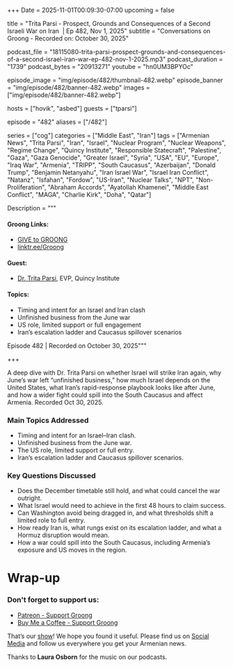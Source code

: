 +++
Date = 2025-11-01T00:09:30-07:00
upcoming = false

title = "Trita Parsi - Prospect, Grounds and Consequences of a Second Israeli War on Iran  | Ep 482, Nov 1, 2025"
subtitle = "Conversations on Groong - Recorded on: October 30, 2025"

podcast_file     = "18115080-trita-parsi-prospect-grounds-and-consequences-of-a-second-israel-iran-war-ep-482-nov-1-2025.mp3"
podcast_duration = "1739"
podcast_bytes    = "20913271"
youtube = "hn0UM3BPYOc"

episode_image = "img/episode/482/thumbnail-482.webp"
episode_banner = "img/episode/482/banner-482.webp"
images = ["img/episode/482/banner-482.webp"]

hosts = ["hovik", "asbed"]
guests = ["tparsi"]

episode = "482"
aliases = ["/482"]

series = ["cog"]
categories = ["Middle East", "Iran"]
tags = ["Armenian News", "Trita Parsi", "Iran", "Israel", "Nuclear Program", "Nuclear Weapons", "Regime Change", "Quincy Institute", "Responsible Statecraft", "Palestine", "Gaza", "Gaza Genocide", "Greater Israel", "Syria", "USA", "EU", "Europe", "Iraq War", "Armenia", "TRIPP", "South Caucasus", "Azerbaijan", "Donald Trump", "Benjamin Netanyahu", "Iran Israel War", "Israel Iran Conflict", "Natanz", "Isfahan", "Fordow", "US-Iran", "Nuclear Talks", "NPT", "Non-Proliferation", "Abraham Accords", "Ayatollah Khamenei", "Middle East Conflict", "MAGA", "Charlie Kirk", "Doha", "Qatar"]

Description = """

#### Groong Links:
* [GIVE to GROONG](https://podcasts.groong.org/donate)
* [linktr.ee/Groong](https://linktr.ee/groong)

#### Guest:
* [Dr. Trita Parsi](/guest/tparsi), EVP, Quincy Institute

#### Topics:
* Timing and intent for an Israel and Iran clash
* Unfinished business from the June war
* US role, limited support or full engagement
* Iran’s escalation ladder and Caucasus spillover scenarios

Episode 482 | Recorded on October 30, 2025"""

+++

A deep dive with Dr. Trita Parsi on whether Israel will strike Iran again, why June’s war left “unfinished business,” how much Israel depends on the United States, what Iran’s rapid-response playbook looks like after June, and how a wider fight could spill into the South Caucasus and affect Armenia. Recorded Oct 30, 2025. 

### Main Topics Addressed

* Timing and intent for an Israel–Iran clash. 
* Unfinished business from the June war. 
* The US role, limited support or full entry. 
* Iran’s escalation ladder and Caucasus spillover scenarios. 

### Key Questions Discussed

* Does the December timetable still hold, and what could cancel the war outright. 
* What Israel would need to achieve in the first 48 hours to claim success. 
* Can Washington avoid being dragged in, and what thresholds shift a limited role to full entry. 
* How ready Iran is, what rungs exist on its escalation ladder, and what a Hormuz disruption would mean. 
* How a war could spill into the South Caucasus, including Armenia’s exposure and US moves in the region. 


# Wrap-up

### **Don't forget to support us:**
* [Patreon - Support Groong](https://www.patreon.com/ann_groong)
* [Buy Me a Coffee - Support Groong](https://www.buymeacoffee.com/groong)


That’s our [show](https://podcasts.groong.org/)! We hope you found it useful. Please find us on [Social Media](https://linktr.ee/groong) and follow us everywhere you get your Armenian news.

Thanks to **Laura Osborn** for the music on our podcasts.

